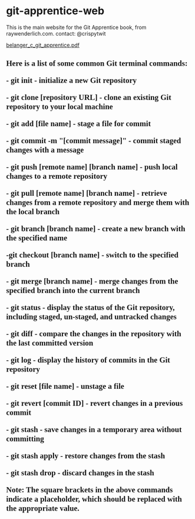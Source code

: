 # git-apprentice-web
This is the main website for the Git Apprentice book, from
raywenderlich.com.
contact: @crispytwit

[belanger_c_git_apprentice.pdf](https://github.com/DoaaMosalam/ideas/files/10834704/belanger_c_git_apprentice.pdf)

<h2 Some Terminal Git</h2>

<h2 style=font-family:georgia;"font-size: 10px"> Here is a list of some common Git terminal commands:

<p style=font-family:georgia;"font-size: 10px"> - git init - initialize a new Git repository </p>
<p style=font-family:georgia;"font-size: 10px">  - git clone [repository URL] - clone an existing Git repository to your local machine</p>
<p style=font-family:georgia;"font-size: 10px">  - git add [file name] - stage a file for commit</p>
<p style=font-family:georgia;"font-size: 10px">  - git commit -m "[commit message]" - commit staged changes with a message</p>
<p style=font-family:georgia;"font-size: 10px">  - git push [remote name] [branch name] - push local changes to a remote repository</p>
<p style=font-family:georgia;"font-size: 10px">  - git pull [remote name] [branch name] - retrieve changes from a remote repository and merge them with the local branch</p>
<p style=font-family:georgia;"font-size: 10px">  - git branch [branch name] - create a new branch with the specified name
<p style=font-family:georgia;"font-size: 10px"> -git checkout [branch name] - switch to the specified branch</p>
 <p style=font-family:georgia;"font-size: 10px"> - git merge [branch name] - merge changes from the specified branch into the current branch</p>
<p style=font-family:georgia;"font-size: 10px"> - git status - display the status of the Git repository, including staged, un-staged, and untracked changes</p>
<p style=font-family:georgia;"font-size: 10px"> - git diff - compare the changes in the repository with the last committed version</p>
 <p style=font-family:georgia;"font-size: 10px"> - git log - display the history of commits in the Git repository</p>
  <p style=font-family:georgia;"font-size: 10px"> - git reset [file name] - unstage a file</p>
<p style=font-family:georgia;"font-size: 10px"> - git revert [commit ID] - revert changes in a previous commit</p>
<p style=font-family:georgia;"font-size: 10px"> - git stash - save changes in a temporary area without committing</p>
<p style=font-family:georgia;"font-size: 10px"> - git stash apply - restore changes from the stash</p>
  <p style=font-family:georgia;"font-size: 10px">  - git stash drop - discard changes in the stash</p>
Note: The square brackets in the above commands indicate a placeholder, which should be replaced with the appropriate value.</h2>


